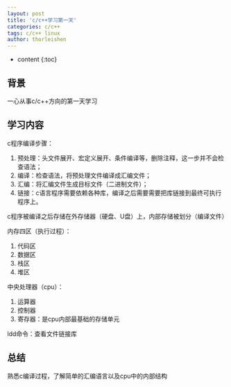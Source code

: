 ```yaml
---
layout: post
title: 'c/c++学习第一天'
categories: c/c++
tags: c/c++ linux
author: thorleishen
---
```


* content
{:toc}
## 背景

一心从事c/c++方向的第一天学习

## 学习内容

c程序编译步骤：
1. 预处理：头文件展开、宏定义展开、条件编译等，删除注释，这一步并不会检查语法；
2. 编译：检查语法，将预处理文件编译成汇编文件；
3. 汇编：将汇编文件生成目标文件（二进制文件）；
4. 链接：c语言程序需要依赖各种库，编译之后需要需要把库链接到最终可执行程序上。

c程序被编译之后存储在外存储器（硬盘、U盘）上，内部存储被划分（编译文件）

内存四区（执行过程）：
1. 代码区
2. 数据区
3. 栈区
4. 堆区

中央处理器（cpu）：
1. 运算器
2. 控制器
3. 寄存器：是cpu内部最基础的存储单元

ldd命令：查看文件链接库

## 总结

熟悉c编译过程，了解简单的汇编语言以及cpu中的内部结构